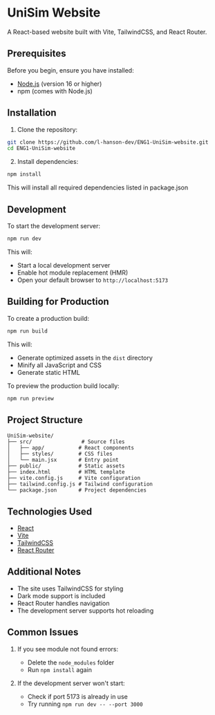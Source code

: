 # UniSim Website

A React-based website built with Vite, TailwindCSS, and React Router.

## Prerequisites

Before you begin, ensure you have installed:
- [Node.js](https://nodejs.org/) (version 16 or higher)
- npm (comes with Node.js)

## Installation

1. Clone the repository:
```bash
git clone https://github.com/l-hanson-dev/ENG1-UniSim-website.git
cd ENG1-UniSim-website
```

2. Install dependencies:
```bash
npm install
```

This will install all required dependencies listed in package.json

## Development

To start the development server:
```bash
npm run dev
```

This will:
- Start a local development server
- Enable hot module replacement (HMR)
- Open your default browser to `http://localhost:5173`

## Building for Production

To create a production build:
```bash
npm run build
```

This will:
- Generate optimized assets in the `dist` directory
- Minify all JavaScript and CSS
- Generate static HTML

To preview the production build locally:
```bash
npm run preview
```

## Project Structure

```
UniSim-website/
├── src/                # Source files
│   ├── app/           # React components
│   ├── styles/        # CSS files
│   └── main.jsx       # Entry point
├── public/            # Static assets
├── index.html         # HTML template
├── vite.config.js     # Vite configuration
├── tailwind.config.js # Tailwind configuration
└── package.json       # Project dependencies
```

## Technologies Used

- [React](https://reactjs.org/)
- [Vite](https://vitejs.dev/)
- [TailwindCSS](https://tailwindcss.com/)
- [React Router](https://reactrouter.com/)

## Additional Notes

- The site uses TailwindCSS for styling
- Dark mode support is included
- React Router handles navigation
- The development server supports hot reloading

## Common Issues

1. If you see module not found errors:
   - Delete the `node_modules` folder
   - Run `npm install` again

2. If the development server won't start:
   - Check if port 5173 is already in use
   - Try running `npm run dev -- --port 3000`